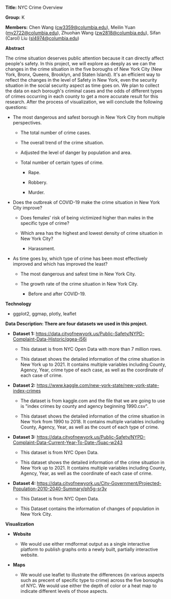 **Title:** NYC Crime Overview

**Group:** K

**Members:** Chen Wang
([cw3359\@columbia.edu](mailto:cw3359@columbia.edu)), Meilin
Yuan ([my2722\@columbia.edu](mailto:my2722@columbia.edu)),
Zhuohan Wang
([zw2818\@columbia.edu](mailto:zw2818@columbia.edu)), Sifan
(Carol) Liu ([sl4974\@columbia.edu](mailto:sl4974@columbia.edu))

**Abstract**

The crime situation deserves public attention because it can directly
affect people's safety. In this project, we will explore as deeply as we
can the changes in the crime situation in the five boroughs of New York
City (New York, Bronx, Queens, Brooklyn, and Staten Island). It's an
efficient way to reflect the changes in the level of Safety in New York,
even the security situation in the social security aspect as time goes
on. We plan to collect the data on each borough's criminal cases and the
odds of different types of crimes occurring in each county to get a more
accurate result for this research. After the process of visualization,
we will conclude the following questions:

-   The most dangerous and safest borough in New York City from multiple
    perspectives.

    -   The total number of crime cases.

    -   The overall trend of the crime situation.

    -   Adjusted the level of danger by population and area.

    -   Total number of certain types of crime.

        -   Rape.

        -   Robbery.

        -   Murder.

-   Does the outbreak of COVID-19 make the crime situation in New York
    City improve?

    -   Does females' risk of being victimized higher than males in the
        specific type of crime?

    -   Which area has the highest and lowest density of crime situation
        in New York City?

        -   Harassment.

-   As time goes by, which type of crime has been most effectively
    improved and which has improved the least?

    -   The most dangerous and safest time in New York City.

    -   The growth rate of the crime situation in New York City.

        -   Before and after COVID-19.

**Technology**

-   ggplot2, ggmap, plotly, leaflet

**Data Description: There are four datasets we used in this project.**

-   **Dataset 1:**
    <https://data.cityofnewyork.us/Public-Safety/NYPD-Complaint-Data-Historic/qgea-i56i>

    -   This dataset is from NYC Open Data with more than 7 million
        rows.

    -   This dataset shows the detailed information of the crime
        situation in New York up to 2021. It contains multiple variables
        including County, Agency, Year, crime type of each case, as well
        as the coordinate of each case of crime.

-   **Dataset 2:**
    <https://www.kaggle.com/new-york-state/new-york-state-index-crimes>

    -   The dataset is from kaggle.com and the file that we are going to
        use is "index crimes by county and agency beginning 1990.csv".

    -   This dataset shows the detailed information of the crime
        situation in New York from 1990 to 2018. It contains multiple
        variables including County, Agency, Year, as well as the count
        of each type of crime.

-   **Dataset 3:**
    <https://data.cityofnewyork.us/Public-Safety/NYPD-Complaint-Data-Current-Year-To-Date-/5uac-w243>

    -   This dataset is from NYC Open Data.

    -   This dataset shows the detailed information of the crime
        situation in New York up to 2021. It contains multiple variables
        including County, Agency, Year, as well as the coordinate of
        each case of crime.

-   **Dataset 4:**
    <https://data.cityofnewyork.us/City-Government/Projected-Population-2010-2040-Summary/ph5g-sr3v>

    -   This Dataset is from NYC Open Data.

    -   This Dataset contains the information of changes of population
        in New York City.

**Visualization**

-   **Website**

    -   We would use either rmdformat output as a single interactive
        platform to publish graphs onto a newly built, partially
        interactive website.

-   **Maps**

    -   We would use leaflet to illustrate the differences (in various
        aspects such as precent of specific type to crime) across the
        five boroughs of NYC. We would use either the depth of color or
        a heat map to indicate different levels of those aspects.
